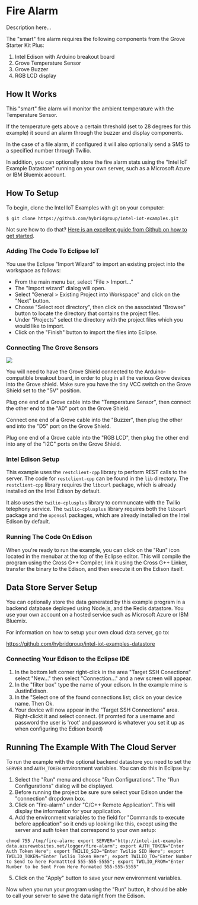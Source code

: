 # Fire Alarm

Description here...

The "smart" fire alarm requires the following components from the Grove Starter Kit Plus:

1. Intel Edison with Arduino breakout board
2. Grove Temperature Sensor
3. Grove Buzzer
4. RGB LCD display

## How It Works

This "smart" fire alarm will monitor the ambient temperature with the Temperature Sensor.

If the temperature gets above a certain threshold (set to 28 degrees for this example) it sound an alarm through the buzzer and display components.

In the case of a file alarm, if configured it will also optionally send a SMS to a specified number through Twilio.

In addition, you can optionally store the fire alarm stats using the "Intel IoT Example Datastore" running on your own server, such as a Microsoft Azure or IBM Bluemix account.

## How To Setup

To begin, clone the Intel IoT Examples with git on your computer:

    $ git clone https://github.com/hybridgroup/intel-iot-examples.git

Not sure how to do that? [Here is an excellent guide from Github on how to get started](https://help.github.com/desktop/guides/getting-started/).

### Adding The Code To Eclipse IoT

You use the Eclipse "Import Wizard" to import an existing project into the workspace as follows:

- From the main menu bar, select "File > Import..."
- The "Import wizard" dialog will open.
- Select "General > Existing Project into Workspace" and click on the "Next" button.
- Choose "Select root directory", then click on the associated "Browse" button to locate the directory that contains the project files.
- Under "Projects" select the directory with the project files which you would like to import.
- Click on the "Finish" button to import the files into Eclipse.

### Connecting The Grove Sensors

![](./../../../images/fire-alarm.jpg)

You will need to have the Grove Shield connected to the Arduino-compatible breakout board, in order to plug in all the various Grove devices into the Grove shield. Make sure you have the tiny VCC switch on the Grove Shield set to the "5V" position.

Plug one end of a Grove cable into the "Temperature Sensor", then connect the other end to the "A0" port on the Grove Shield.

Connect one end of a Grove cable into the "Buzzer", then plug the other end into the "D5" port on the Grove Shield.

Plug one end of a Grove cable into the "RGB LCD", then plug the other end into any of the "I2C" ports on the Grove Shield.

### Intel Edison Setup

This example uses the `restclient-cpp` library to perform REST calls to the server. The code for `restclient-cpp` can be found in the `lib` directory. The `restclient-cpp` library requires the `libcurl` package, which is already installed on the Intel Edison by default.

It also uses the `twilio-cplusplus` library to communcate with the Twilio telephony service. The `twilio-cplusplus` library requires both the `libcurl` package and the `openssl` packages, which are already installed on the Intel Edison by default.

### Running The Code On Edison

When you're ready to run the example, you can click on the "Run" icon located in the menubar at the top of the Eclipse editor.
This will compile the program using the Cross G++ Compiler, link it using the Cross G++ Linker, transfer the binary to the Edison, and then execute it on the Edison itself.

## Data Store Server Setup

You can optionally store the data generated by this example program in a backend database deployed using Node.js, and the Redis datastore. You use your own account on a hosted service such as Microsoft Azure or IBM Bluemix.

For information on how to setup your own cloud data server, go to:

https://github.com/hybridgroup/intel-iot-examples-datastore

### Connecting Your Edison to the Eclipse IDE

1. In the bottom left corner right-click in the area "Target SSH Conections" select "New..." then select "Connection..." and a new screen will appear. 
2. In the "filter box" type the name of your edison. In the example mine is JustinEdison.
3. In the "Select one of the found connections list; click on your device name. Then Ok. 
4. Your device will now appear in the "Target SSH Connections" area. Right-clickt it and select connect. 
(If promted for a username and password the user is 'root' and password is whatever you set it up as when configuring the Edison board)


## Running The Example With The Cloud Server

To run the example with the optional backend datastore you need to set the `SERVER` and `AUTH_TOKEN` environment variables. You can do this in Eclipse by:

1. Select the "Run" menu and choose "Run Configurations". The "Run Configurations" dialog will be displayed.
2. Before running the project be sure sure select your Edison under the "connection" dropdown box. 
3. Click on "fire-alarm" under "C/C++ Remote Application". This will display the information for your application.
4. Add the environment variables to the field for "Commands to execute before application" so it ends up looking like this, except using the server and auth token that correspond to your own setup:

```
chmod 755 /tmp/fire-alarm; export SERVER="http://intel-iot-example-data.azurewebsites.net/logger/fire-alarm"; export AUTH_TOKEN="Enter Auth Token Here"; export TWILIO_SID="Enter Twilio SID Here"; export TWILIO_TOKEN="Enter Twilio Token Here"; export TWILIO_TO="Enter Number to Send to here Formattted 555-555-5555"; export TWILIO_FROM="Enter Number to be Sent From Here Formated 555-555-5555"
```

5. Click on the "Apply" button to save your new environment variables.

Now when you run your program using the "Run" button, it should be able to call your server to save the data right from the Edison.

